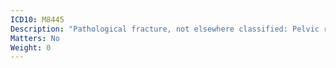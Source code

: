 ```yaml
---
ICD10: M8445
Description: "Pathological fracture, not elsewhere classified: Pelvic region and thigh"
Matters: No
Weight: 0
---
```


